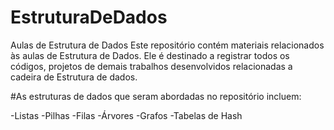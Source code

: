 # EstruturaDeDados

Aulas de Estrutura de Dados
Este repositório contém materiais relacionados às aulas de Estrutura de Dados. Ele é destinado a registrar todos os códigos, projetos de demais trabalhos desenvolvidos relacionadas a cadeira de Estrutura de dados.


#As estruturas de dados que seram abordadas no repositório incluem:

-Listas
-Pilhas
-Filas
-Árvores
-Grafos
-Tabelas de Hash
